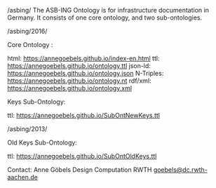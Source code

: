 /asbing/
The ASB-ING Ontology is for infrastructure documentation in Germany.
It consists of one core ontology, and two sub-ontologies.


/asbing/2016/

Core Ontology :

html: https://annegoebels.github.io/index-en.html
ttl: https://annegoebels.github.io/ontology.ttl
json-ld: https://annegoebels.github.io/ontology.json
N-Triples: https://annegoebels.github.io/ontology.nt
rdf/xml: https://annegoebels.github.io/ontology.xml

Keys Sub-Ontology:

ttl: https://annegoebels.github.io/SubOntNewKeys.ttl


/asbing/2013/

Old Keys Sub-Ontology:

ttl: https://annegoebels.github.io/SubOntOldKeys.ttl





Contact:
Anne Göbels
Design Computation RWTH
goebels@dc.rwth-aachen.de

